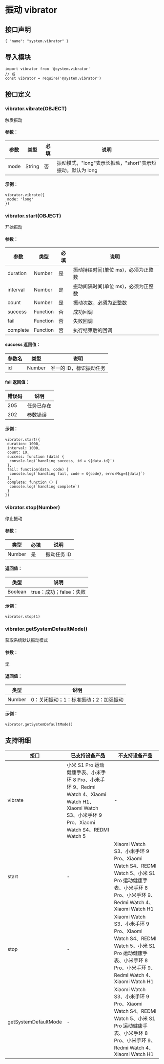 # 振动 vibrator

## 接口声明
```
{ "name": "system.vibrator" }
```

## 导入模块
```
import vibrator from '@system.vibrator' 
// 或 
const vibrator = require('@system.vibrator')
```

## 接口定义
### vibrator.vibrate(OBJECT)
触发振动
#### 参数：
参数 | 类型 | 必填 | 说明  
---|---|---|---  
mode | String | 否 | 振动模式，"long"表示长振动，"short"表示短振动。默认为 long  

#### 示例：
```
vibrator.vibrate({
 mode: 'long'
})
```

### vibrator.start(OBJECT)
开始振动
#### 参数：
参数 | 类型 | 必填 | 说明  
---|---|---|---  
duration | Number | 是 | 振动持续时间(单位 ms)，必须为正整数  
interval | Number | 是 | 振动间隔时间(单位 ms)，必须为正整数  
count | Number | 是 | 振动次数，必须为正整数  
success | Function | 否 | 成功回调  
fail | Function | 否 | 失败回调  
complete | Function | 否 | 执行结束后的回调  

#### success 返回值：
参数名 | 类型 | 说明  
---|---|---  
id | Number | 唯一的 ID，标识振动任务  

#### fail 返回值：
错误码 | 说明  
---|---  
205 | 任务已存在  
202 | 参数错误  

#### 示例：
```
vibrator.start({
 duration: 1000,
 interval: 1000,
 count: 10,
 success: function (data) {
  console.log(`handling success, id = ${data.id}`)
 },
 fail: function(data, code) {
  console.log(`handling fail, code = ${code}, errorMsg=${data}`)
 },
 complete: function () {
  console.log(`handling complete`)
 }
})
```

### vibrator.stop(Number)
停止振动
#### 参数：
类型 | 必填 | 说明  
---|---|---  
Number | 是 | 振动任务 ID  

#### 返回值：
类型 | 说明  
---|---  
Boolean | true：成功；false：失败  

#### 示例：
```
vibrator.stop(1)
```

### vibrator.getSystemDefaultMode()
获取系统默认振动模式
#### 参数：
无
#### 返回值：
类型 | 说明  
---|---  
Number | 0：关闭振动；1：标准振动；2：加强振动  

#### 示例：
```
vibrator.getSystemDefaultMode()
```

## 支持明细
接口 | 已支持设备产品 | 不支持设备产品  
---|---|---  
vibrate | 小米 S1 Pro 运动健康手表、小米手环 8 Pro、小米手环 9、Redmi Watch 4、Xiaomi Watch H1、Xiaomi Watch S3、小米手环 9 Pro、Xiaomi Watch S4、REDMI Watch 5 | -  
start | - | Xiaomi Watch S3、小米手环 9 Pro、Xiaomi Watch S4、REDMI Watch 5、小米 S1 Pro 运动健康手表、小米手环 8 Pro、小米手环 9、Redmi Watch 4、Xiaomi Watch H1  
stop | - | Xiaomi Watch S3、小米手环 9 Pro、Xiaomi Watch S4、REDMI Watch 5、小米 S1 Pro 运动健康手表、小米手环 8 Pro、小米手环 9、Redmi Watch 4、Xiaomi Watch H1  
getSystemDefaultMode | - | Xiaomi Watch S3、小米手环 9 Pro、Xiaomi Watch S4、REDMI Watch 5、小米 S1 Pro 运动健康手表、小米手环 8 Pro、小米手环 9、Redmi Watch 4、Xiaomi Watch H1
